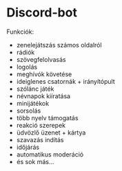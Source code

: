 # Discord-bot

Funkciók:

- zenelejátszás számos oldalról
- rádiók
- szövegfelolvasás
- logolás
- meghívók követése
- ideiglenes csatornák + irányítópult
- szólánc játék
- névnapok kiíratása
- minijátékok
- sorsolás
- több nyelv támogatás
- reakció szerepek
- üdvözlő üzenet + kártya
- szavazás indítás
- időjárás
- automatikus moderáció
- és sok más...
